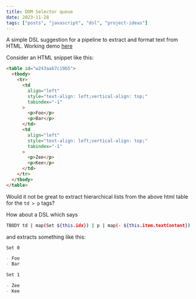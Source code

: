 ```yaml
---
title: DOM Selector queue
date: 2023-11-28
tags: ["posts", "javascript", "dsl", "project-ideas"]
---
```


A simple DSL suggestion for a pipeline to extract and format text from HTML. Working demo [here](https://labs.oldweaver.co.in/projects/html-extractor)


Consider an HTML snippet like this:

```html
<table id="w243aab7c19b5">
  <tbody>
    <tr>
      <td
        align="left"
        style="text-align: left;vertical-align: top;"
        tabindex="-1"
      >
        <p>Foo</p>
        <p>Bar</p>
      </td>
      <td
        align="left"
        style="text-align: left;vertical-align: top;"
        tabindex="-1"
      >
        <p>Zee</p>
        <p>Kee</p>
      </td>
    </tr>
  </tbody>
</table>
```

Would it not be great to extract hierarchical lists from the above html table
for the `td > p` tags?

How about a DSL which says

```bash
TBODY td | map(Set ${this.idx}) | p | map(- ${this.item.textContent})
```

and extracts something like this:

```markdown
Set 0

- Foo
- Bar

Set 1

- Zee
- Kee
```
